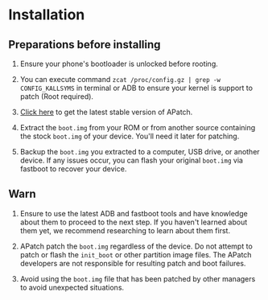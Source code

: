 # Installation

## Preparations before installing

1. Ensure your phone's bootloader is unlocked before rooting.

2. You can execute command `zcat /proc/config.gz | grep -w CONFIG_KALLSYMS` in terminal or ADB to ensure your kernel is support to patch (Root required).

3. [Click here](https://github.com/bmax121/APatch/releases) to get the latest stable version of APatch.

4. Extract the `boot.img` from your ROM or from another source containing the stock `boot.img` of your device. You'll need it later for patching.

5. Backup the `boot.img` you extracted to a computer, USB drive, or another device. If any issues occur, you can flash your original `boot.img` via fastboot to recover your device.

## Warn

1. Ensure to use the latest ADB and fastboot tools and have knowledge about them to proceed to the next step. If you haven't learned about them yet, we recommend researching to learn about them first.

2. APatch patch the `boot.img` regardless of the device. Do not attempt to patch or flash the `init_boot` or other partition image files. The APatch developers are not responsible for resulting patch and boot failures.

3. Avoid using the `boot.img` file that has been patched by other managers to avoid unexpected situations.
